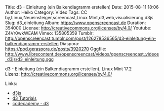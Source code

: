 Title: d3 - Einleitung (ein Balkendiagramm erstellen)
Date: 2015-08-11 18:06
Author: Heiko
Category: Video
Tags: CC by,Linux,Neueinsteiger,screencast,Linux Mint,d3,web,visualisierung,d3js
Slug: d3_einleitung
Album: https://www.openscreencast.de
Duration: 354000
License: http://creativecommons.org/licenses/by/4.0/
Youtube: Z4Vr0wkWEAM
Vimeo: 135805359
Tumblr: http://openscreencast.tumblr.com/post/126278536565/d3-einleitung-ein-balkendiagramm-erstellen
Diaspora: https://pod.geraspora.de/posts/3920270
Oggfile: http://www.librecontent.de/openscreencast/videos/openscreencast_videos_d3js/d3_einleitung.ogg

d3 - Einleitung (ein Balkendiagramm erstellen), Linux Mint 17.2  
Lizenz: <http://creativecommons.org/licenses/by/4.0/>  
  

Links:

  * [d3js](http://d3js.org/ "Link zu d3js.org/")
  * [d3 Tutorials](https://github.com/mbostock/d3/wiki/Tutorials "Link zu github.com")
  * [codecademy - d3](https://www.codecademy.com/courses/web-beginner-en-kcP9b/0/1 "Link zu codecademy.com")

